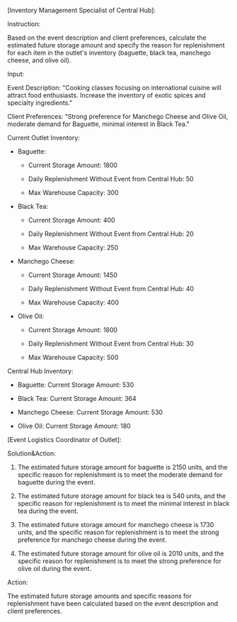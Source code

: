 [Inventory Management Specialist of Central Hub]:

Instruction:

Based on the event description and client preferences, calculate the estimated future storage amount and specify the reason for replenishment for each item in the outlet's inventory (baguette, black tea, manchego cheese, and olive oil).

Input:

Event Description: "Cooking classes focusing on international cuisine will attract food enthusiasts. Increase the inventory of exotic spices and specialty ingredients."

Client Preferences: "Strong preference for Manchego Cheese and Olive Oil, moderate demand for Baguette, minimal interest in Black Tea."

Current Outlet Inventory:

- Baguette: 

  - Current Storage Amount: 1800

  - Daily Replenishment Without Event from Central Hub: 50

  - Max Warehouse Capacity: 300

- Black Tea: 

  - Current Storage Amount: 400

  - Daily Replenishment Without Event from Central Hub: 20

  - Max Warehouse Capacity: 250

- Manchego Cheese: 

  - Current Storage Amount: 1450

  - Daily Replenishment Without Event from Central Hub: 40

  - Max Warehouse Capacity: 400

- Olive Oil: 

  - Current Storage Amount: 1800

  - Daily Replenishment Without Event from Central Hub: 30

  - Max Warehouse Capacity: 500

Central Hub Inventory:

- Baguette: Current Storage Amount: 530

- Black Tea: Current Storage Amount: 364

- Manchego Cheese: Current Storage Amount: 530

- Olive Oil: Current Storage Amount: 180


[Event Logistics Coordinator of Outlet]:

Solution&Action:

1. The estimated future storage amount for baguette is 2150 units, and the specific reason for replenishment is to meet the moderate demand for baguette during the event.

2. The estimated future storage amount for black tea is 540 units, and the specific reason for replenishment is to meet the minimal interest in black tea during the event.

3. The estimated future storage amount for manchego cheese is 1730 units, and the specific reason for replenishment is to meet the strong preference for manchego cheese during the event.

4. The estimated future storage amount for olive oil is 2010 units, and the specific reason for replenishment is to meet the strong preference for olive oil during the event.

Action:

The estimated future storage amounts and specific reasons for replenishment have been calculated based on the event description and client preferences.



